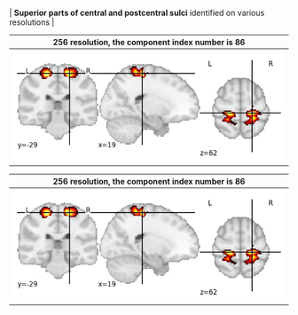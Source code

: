 


| **Superior parts of central and postcentral sulci** identified on various resolutions |

| 256 resolution, the component index number is 86|  
|:---:|  
| ![Component 256](../256/final/86.jpg "From component 256: Superior parts of central and postcentral sulci") |

| 256 resolution, the component index number is 86|  
|:---:|  
| ![Component 256](../256/final/86.jpg "From component 256: Superior parts of central and postcentral sulci") |